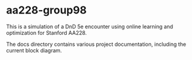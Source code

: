# aa228-group98

This is a simulation of a DnD 5e encounter using online learning and optimization for Stanford AA228.

The docs directory contains various project documentation, including the current block diagram.